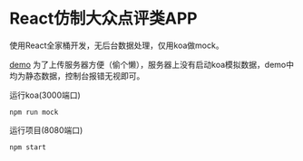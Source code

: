 # React仿制大众点评类APP

使用React全家桶开发，无后台数据处理，仅用koa做mock。

[demo](http://demo.daryldong.com/React-dianping/)
为了上传服务器方便（偷个懒），服务器上没有启动koa模拟数据，demo中均为静态数据，控制台报错无视即可。
 
运行koa(3000端口)
```
npm run mock
```
运行项目(8080端口)
```
npm start
```
